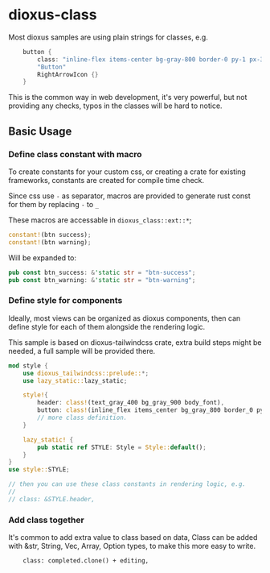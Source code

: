 # dioxus-class

Most dioxus samples are using plain strings for classes, e.g.

```rust
    button {
        class: "inline-flex items-center bg-gray-800 border-0 py-1 px-3 focus:outline-none hover:bg-gray-700 rounded text-base mt-4 md:mt-0",
        "Button"
        RightArrowIcon {}
    }
```

This is the common way in web development, it's very powerful, but not providing any checks, typos in the classes will be hard to notice.

## Basic Usage

### Define class constant with macro

To create constants for your custom css, or creating a crate for existing frameworks, constants are created for compile time check.

Since css use `-` as separator, macros are provided to generate rust const for them by replacing `-` to `_`

These macros are accessable in `dioxus_class::ext::*`;

```rust
constant!(btn success);
constant!(btn warning);
```

Will be expanded to:

```rust
pub const btn_success: &'static str = "btn-success";
pub const btn_warning: &'static str = "btn-warning";
```

### Define style for components

Ideally, most views can be organized as dioxus components, then can define style for each of them alongside the rendering logic.

This sample is based on dioxus-tailwindcss crate, extra build steps might be needed, a full sample will be provided there.

```rust
mod style {
    use dioxus_tailwindcss::prelude::*;
    use lazy_static::lazy_static;

    style!{
        header: class!(text_gray_400 bg_gray_900 body_font),
        button: class!(inline_flex items_center bg_gray_800 border_0 py_1 px_3 focus(outline_none) hover(bg_gray_700) rounded text_base mt_4 md(mt_0)),
        // more class definition.
    }

    lazy_static! {
        pub static ref STYLE: Style = Style::default();
    }
}
use style::STYLE;

// then you can use these class constants in rendering logic, e.g.
//
// class: &STYLE.header,
```

### Add class together

It's common to add extra value to class based on data, Class can be added with &str, String, Vec, Array, Option types, to make this more easy to write.

```
    class: completed.clone() + editing,
```
